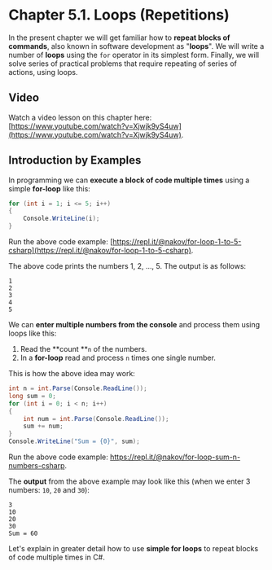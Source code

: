 # Chapter 5.1. Loops \(Repetitions\)

In the present chapter we will get familiar how to **repeat blocks of commands**, also known in software development as "**loops**". We will write a number of **loops** using the `for` operator in its simplest form. Finally, we will solve series of practical problems that require repeating of series of actions, using loops.

## Video

Watch a video lesson on this chapter here: [https://www.youtube.com/watch?v=Xjwjk9yS4uw](https://www.youtube.com/watch?v=Xjwjk9yS4uw).

## Introduction by Examples

In programming we can **execute a block of code multiple times** using a simple **for-loop** like this:

```csharp
for (int i = 1; i <= 5; i++)
{
    Console.WriteLine(i);
}
```

Run the above code example: [https://repl.it/@nakov/for-loop-1-to-5-csharp](https://repl.it/@nakov/for-loop-1-to-5-csharp).

The above code prints the numbers 1, 2, ..., 5. The output is as follows:

```
1
2
3
4
5
```

We can **enter multiple numbers from the console** and process them using loops like this:

1. Read the **count **`n` of the numbers.
2. In a **for-loop** read and process `n` times one single number.

This is how the above idea may work:

```csharp
int n = int.Parse(Console.ReadLine());
long sum = 0;
for (int i = 0; i < n; i++)
{
    int num = int.Parse(Console.ReadLine());
    sum += num;
}
Console.WriteLine("Sum = {0}", sum);
```

Run the above code example: https://repl.it/@nakov/for-loop-sum-n-numbers-csharp.

The **output** from the above example may look like this \(when we enter 3 numbers: `10`, `20` and `30`\):

```
3
10
20
30
Sum = 60
```

Let's explain in greater detail how to use **simple for loops** to repeat blocks of code multiple times in C\#.

